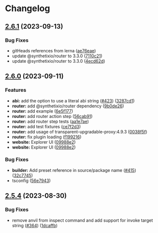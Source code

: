 # Changelog

## [2.6.1](https://github.com/usecannon/cannon/compare/v2.6.0...v2.6.1) (2023-09-13)


### Bug Fixes

* gitHeads references from lerna ([ae76eae](https://github.com/usecannon/cannon/commit/ae76eaeda3e83ab14a09198449d0e0f096ee7839))
* update @synthetixio/router to 3.3.0 ([7110c21](https://github.com/usecannon/cannon/commit/7110c2110b87dbe1a63aece54ec2ed7aab9d0fc5))
* update @synthetixio/router to 3.3.0 ([4ecd62d](https://github.com/usecannon/cannon/commit/4ecd62d7565edf7aff92e7c07cb3e5a27d08f617))

## [2.6.0](https://github.com/usecannon/cannon/compare/v2.5.4...v2.6.0) (2023-09-11)


### Features

* **abi:** add the option to use a literal abi string ([#423](https://github.com/usecannon/cannon/issues/423)) ([3287cd1](https://github.com/usecannon/cannon/commit/3287cd1461eb357476a55c3f6358f5eeceab8498))
* **router:** add @synthetixio/router dependency ([9b0de26](https://github.com/usecannon/cannon/commit/9b0de26c395b856974a932d8dee5724998e05efb))
* **router:** add example ([6e5f177](https://github.com/usecannon/cannon/commit/6e5f177b53b8ca57939f6385bc84092d0cb0f9ac))
* **router:** add router action step ([56cab91](https://github.com/usecannon/cannon/commit/56cab91720b1bd35c945ad3757fa077268803609))
* **router:** add router step tests ([aa1e7ae](https://github.com/usecannon/cannon/commit/aa1e7ae1290650111443c867552f311c1291701b))
* **router:** add test fixtures ([ce7f2d3](https://github.com/usecannon/cannon/commit/ce7f2d3bae72cdd57b53e8544a6fffacfc1439e6))
* **router:** add usage of transparent-upgradable-proxy:4.9.3 ([0038f5f](https://github.com/usecannon/cannon/commit/0038f5f902eed9931e6abcd3bc7ea9ac2a59a425))
* **router:** fix plugin loading ([f199216](https://github.com/usecannon/cannon/commit/f1992163722f28eb35b44e73c931e417b3c4ec1a))
* **website:** Explorer UI ([09988e2](https://github.com/usecannon/cannon/commit/09988e28a85373d375a81a38affa06e1b83b5bde))
* **website:** Explorer UI ([09988e2](https://github.com/usecannon/cannon/commit/09988e28a85373d375a81a38affa06e1b83b5bde))


### Bug Fixes

* **builder:** Add preset reference in source/package name ([#415](https://github.com/usecannon/cannon/issues/415)) ([32c7745](https://github.com/usecannon/cannon/commit/32c77453464dc3c8be25df2c630d6ec026335781))
* tsconfig ([56e7943](https://github.com/usecannon/cannon/commit/56e79439cbda49fd0b49a56738b0c8b7041b5b93))

## [2.5.4](https://github.com/usecannon/cannon/compare/v2.5.3...v2.5.4) (2023-08-30)


### Bug Fixes

* remove anvil from inspect command and add support for invoke target string ([#364](https://github.com/usecannon/cannon/issues/364)) ([1dcaffb](https://github.com/usecannon/cannon/commit/1dcaffbbefad4b03841843f8f0f07c7eaf9fe93b))
